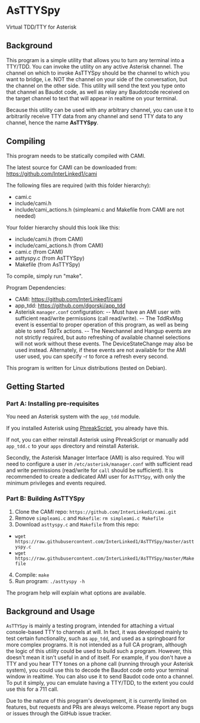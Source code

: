 # AsTTYSpy
Virtual TDD/TTY for Asterisk

## Background

This program is a simple utility that allows you to turn any terminal into a TTY/TDD. You can invoke the utility on any active Asterisk channel. The channel on which to invoke AsTTYSpy should be the channel to which you want to bridge, i.e. NOT the channel on your side of the conversation, but the channel on the other side. This utility will send the text you type onto that channel as Baudot code, as well as relay any Baudotcode received on the target channel to text that will appear in realtime on your terminal.

Because this utility can be used with any arbitrary channel, you can use it to arbitrarily receive TTY data from any channel and send TTY data to any channel, hence the name **AsTTYSpy**.

## Compiling

This program needs to be statically compiled with CAMI.

The latest source for CAMI can be downloaded from: https://github.com/InterLinked1/cami

The following files are required (with this folder hierarchy):
- cami.c
- include/cami.h
- include/cami_actions.h
(simpleami.c and Makefile from CAMI are not needed)

Your folder hierarchy should this look like this:
- include/cami.h (from CAMI)
- include/cami_actions.h (from CAMI)
- cami.c (from CAMI)
- asttyspy.c (from AsTTYSpy)
- Makefile (from AsTTYSpy)

To compile, simply run "make".

Program Dependencies:
- CAMI:    https://github.com/InterLinked1/cami
- app_tdd: https://github.com/dgorski/app_tdd
- Asterisk `manager.conf` configuration:
-- Must have an AMI user with sufficient read/write permissions (call read/write).
-- The TddRxMsg event is essential to proper operation of this program, as well as being able to
   send TddTx actions.
-- The Newchannel and Hangup events are not strictly required, but auto refreshing of available channel selections
   will not work without these events. The DeviceStateChange may also be used instead. Alternately, if these
   events are not available for the AMI user used, you can specify -r to force a refresh every second.

This program is written for Linux distributions (tested on Debian).

## Getting Started

### Part A: Installing pre-requisites

You need an Asterisk system with the `app_tdd` module.

If you installed Asterisk using [PhreakScript](https://github.com/InterLinked1/phreakscript), you already have this.

If not, you can either reinstall Asterisk using PhreakScript or manually add `app_tdd.c` to your `apps` directory and reinstall Asterisk.

Secondly, the Asterisk Manager Interface (AMI) is also required. You will need to configure a user in `/etc/asterisk/manager.conf` with sufficient read and write permissions (read/write for `call` should be sufficient). It is recommended to create a dedicated AMI user for `AsTTYSpy`, with only the minimum privileges and events required.

### Part B: Building AsTTYSpy

1. Clone the CAMI repo: `https://github.com/InterLinked1/cami.git`
2. Remove `simpleami.c` and `Makefile`: `rm simpleami.c Makefile`
3. Download `asttyspy.c` and `Makefile` from this repo:
- `wget https://raw.githubusercontent.com/InterLinked1/AsTTYSpy/master/asttyspy.c`
- `wget https://raw.githubusercontent.com/InterLinked1/AsTTYSpy/master/Makefile`
4. Compile: `make`
5. Run program: `./asttyspy -h`

The program help will explain what options are available.

## Background and Usage

`AsTTYSpy` is mainly a testing program, intended for attaching a virtual console-based TTY to channels at will. In fact, it was developed mainly to test certain functionality, such as `app_tdd`, and used as a springboard for more complex programs. It is not intended as a full CA program, although the logic of this utility could be used to build such a program. However, this doesn't mean it isn't useful in and of itself. For example, if you don't have a TTY and you hear TTY tones on a phone call (running through your Asterisk system), you could use this to decode the Baudot code onto your terminal window in realtime. You can also use it to send Baudot code onto a channel. To put it simply, you can emulate having a TTY/TDD, to the extent you could use this for a 711 call.

Due to the nature of this program's development, it is currently limited on features, but requests and PRs are always welcome. Please report any bugs or issues through the GitHub issue tracker.
